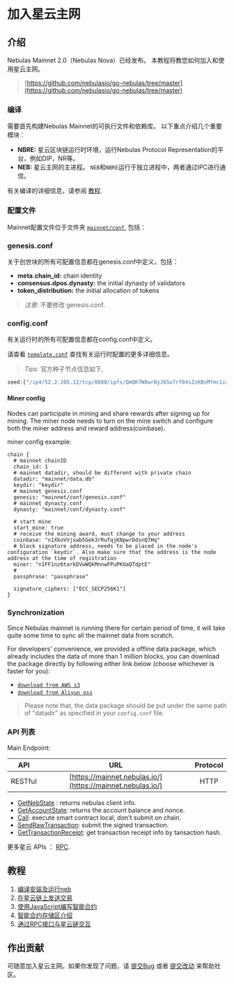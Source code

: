 # 加入星云主网

## 介绍

Nebulas Mainnet 2.0（Nebulas Nova）已经发布。 本教程将教您如何加入和使用星云主网。

> [https://github.com/nebulasio/go-nebulas/tree/master](https://github.com/nebulasio/go-nebulas/tree/master)

### 编译

需要首先构建Nebulas Mainnet的可执行文件和依赖库。 以下重点介绍几个重要模块：

* **NBRE:** 星云区块链运行时环境，运行Nebulas Protocol Representation的平台，例如DIP，NR等。
* **NEB:** 星云主网的主进程。 `NEB`和`NBRE`运行于独立进程中，两者通过IPC进行通信。

有关编译的详细信息，请参阅 [教程](tutorials/01-installation.html#compile-nebulas).


### 配置文件

Mainnet配置文件位于文件夹 [`mainnet/conf`](https://github.com/nebulasio/go-nebulas/tree/master/mainnet/conf),
包括：

### genesis.conf

关于创世块的所有可配置信息都在genesis.conf中定义，包括：

* **meta.chain\_id:** chain identity
* **consensus.dpos.dynasty:** the initial dynasty of validators
* **token\_distribution:** the initial allocation of tokens

> _注意_: 不要修改 genesis.conf.

### config.conf

有关运行时的所有可配置信息都在config.conf中定义。

请查看 [`template.conf`](https://github.com/nebulasio/nebdocs/blob/zh-CN/docs/resources/conf/template.conf) 查找有关运行时配置的更多详细信息。

> _Tips_: 官方种子节点信息如下,

```javascript
seed:["/ip4/52.2.205.12/tcp/8680/ipfs/QmQK7W8wrByJ6So7rf84sZzKBxMYmc1i4a7JZsne93ysz5","/ip4/52.56.55.238/tcp/8680/ipfs/QmVy9AHxBpd1iTvECDR7fvdZnqXeDhnxkZJrKsyuHNYKAh","/ip4/13.251.33.39/tcp/8680/ipfs/QmVm5CECJdPAHmzJWN2X7tP335L5LguGb9QLQ78riA9gw3"]
```

#### Miner config 
Nodes can participate in mining and share rewards after signing up for mining. The miner node needs to turn on the mine switch and configure both the miner address and reward address(coinbase).

miner config example:

```
chain {
  # mainnet chainID
  chain_id: 1
  # mainnet datadir, should be different with private chain
  datadir: "mainnet/data.db"
  keydir: "keydir"
  # mainnet genesis.conf
  genesis: "mainnet/conf/genesis.conf"
  # mainnet dynasty.conf
  dynasty: "mainnet/conf/dynasty.conf"
  
  # start mine
  start_mine: true
  # receive the mining award, must change to your address
  coinbase: "n1XkoVVjswb5Gek3rRufqjKNpwrDdsnQ7Hq"
  # block signature address, needs to be placed in the node's configuration `keydir`. Also make sure that the address is the node address at the time of registration
  miner: "n1FF1nz6tarkDVwWQkMnnwFPuPKUaQTdptE"
  # 
  passphrase: "passphrase"

  signature_ciphers: ["ECC_SECP256K1"]
}
```

### Synchronization

Since Nebulas mainnet is running there for certain period of time, it will take quite some time to sync all the mainnet data from scratch. 

For developers' convenience, we provided a offline data package, which already includes the data of more than 1 million blocks, you can download the package directly by following either link below (choose whichever is faster for you):
- [`download from AWS s3`](https://s3-us-west-1.amazonaws.com/develop-center/data/mainnet/data.db.tar.gz)
- [`download from Aliyun oss`](http://develop-center.oss-cn-zhangjiakou.aliyuncs.com/data/mainnet/data.db.tar.gz)

> Please note that, the data package should be put under the same path of "datadir" as specified in your `config.conf` file.



### API 列表

Main Endpoint:

| API | URL | Protocol |
| --- | :---: | :---: |
| RESTful | [https://mainnet.nebulas.io/](https://mainnet.nebulas.io/) | HTTP |

* [GetNebState](dapp-development/rpc/README.html#getnebstate) : returns nebulas client info.
* [GetAccountState](dapp-development/rpc/README.html#getaccountstate): returns the account balance and nonce.
* [Call](dapp-development/rpc/README.html#call): execute smart contract local, don't submit on chain.
* [SendRawTransaction](dapp-development/rpc/README.html#sendrawtransaction): submit the signed transaction.
* [GetTransactionReceipt](dapp-development/rpc/README.html#gettransactionreceipt): get transaction receipt info by tansaction hash.

更多星云 APIs ： [RPC](dapp-development/rpc/README).

## 教程

1. [编译安装及运行neb](tutorials/01-installation.md)
2. [在星云链上发送交易](tutorials/02-transaction.md)
3. [使用JavaScript编写智能合约](tutorials/03-smart-contracts-javascript.md)
4. [智能合约存储区介绍](tutorials/04-smart-contract-storage.md)
5. [通过RPC接口与星云链交互](tutorials/05-interacting-with-nebulas-by-rpc-api.md)

## 作出贡献

可随意加入星云主网。如果你发现了问题，请 [提交Bug](https://github.com/nebulasio/go-nebulas/issues/new) 或者 [提交改动](https://github.com/nebulasio/go-nebulas/pulls) 来帮助社区。

